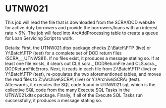 # UTNW021

This job will read the file that is downloaded from the SCRA/DOD website for active duty borrowers and provide the borrowers/loans with an interest rate > 6%. The job will feed into ArcAddProcessing table to create a queue for Loan Servicing Script to work.

Details:
First, the UTNW021.dtsx package checks Z:\Batch\FTP (live) or Y:\Batch\FTP (test) for a complete set of DOD return files (SCRA___UTNWS81). If no files exist, it produces a message stating so.  If at least one file exists, it clears out CLS.scra._ DODReturnFile and CLS.scra._ DODReturnFileErrors. Next, it reads in each file from Z:\Batch\FTP (live) or Y:\Batch\FTP (test), re-populates the two aforementioned tables, and moves the read files to  Z:\Archive\SCRA\ (live) or Y:\Archive\SCRA\ (test). Afterwards, it executes the SQL code found in UTNW021.sql, which is the collective SQL code from the many Execute SQL Tasks in the UTNW021.dtsx package. Finally, if all of the Execute SQL Tasks run successfully, it produces a message stating so.
